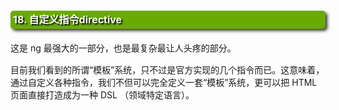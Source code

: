 <h1 style=" -moz-border-radius: 5px; -webkit-border-radius: 5px; -moz-box-shadow: 3px 3px 5px #333; -webkit-box-shadow: 3px 3px 5px #333; box-shadow: 3px 3px 5px #333;  border-radius: 5px; background-color: #69ab01; padding: 4px; color: white; line-height: 1.3em; text-shadow: 2px 2px 2px black; margin: 20px auto; font-size: medium; clear: both;">18. 自定义指令directive</h1>

<p style="margin: 15px 0;">
这是 ng 最强大的一部分，也是最复杂最让人头疼的部分。
</p>
<p style="margin: 15px 0;">
目前我们看到的所谓“模板”系统，只不过是官方实现的几个指令而已。这意味着，通过自定义各种指令，我们不但可以完全定义一套“模板”系统，更可以把 HTML 页面直接打造成为一种 DSL （领域特定语言）。
</p>